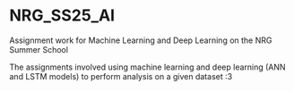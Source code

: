 # NRG_SS25_AI
Assignment work for Machine Learning and Deep Learning on the NRG Summer School

The assignments involved using machine learning and deep learning (ANN and LSTM models) to perform analysis on a given dataset :3
